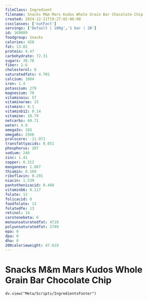 ```yaml
---
fileClass: Ingredient
filename: Snacks M&m Mars Kudos Whole Grain Bar Chocolate Chip
created: 2024-12-21T19:27:02-06:00
cssclasses: ['nutFact']
servings: ['Default | 100g','1 bar | 28']
id: 169689
foodgroup: Snacks
calories: 420
fat: 13.02
protein: 4.47
carbohydrate: 72.31
sugars: 38.78
fiber: 2.6
cholesterol: 0
saturatedfats: 4.701
calcium: 1084
iron: 1.4
potassium: 279
magnesium: 70
vitaminaiu: 57
vitaminarae: 15
vitaminc: 0.1
vitaminb12: 0.14
vitamine: 10.79
netcarbs: 69.71
water: 4.9
omega3s: 183
omega6s: 2566
pralscore: -11.971
transfattyacids: 0.051
phosphorus: 207
sodium: 246
zinc: 1.41
copper: 0.312
manganese: 1.067
thiamin: 0.169
riboflavin: 0.201
niacin: 1.539
pantothenicacid: 0.468
vitaminb6: 0.117
folate: 13
folicacid: 0
foodfolate: 13
folatedfe: 13
retinol: 14
carotenebeta: 6
monounsaturatedfat: 4710
polyunsaturatedfat: 2749
epa: 0
dpa: 0
dha: 0
200calorieweight: 47.619
---
```


# Snacks M&m Mars Kudos Whole Grain Bar Chocolate Chip

```dataviewjs
dv.view("Meta/Scripts/IngredientsFooter")
```